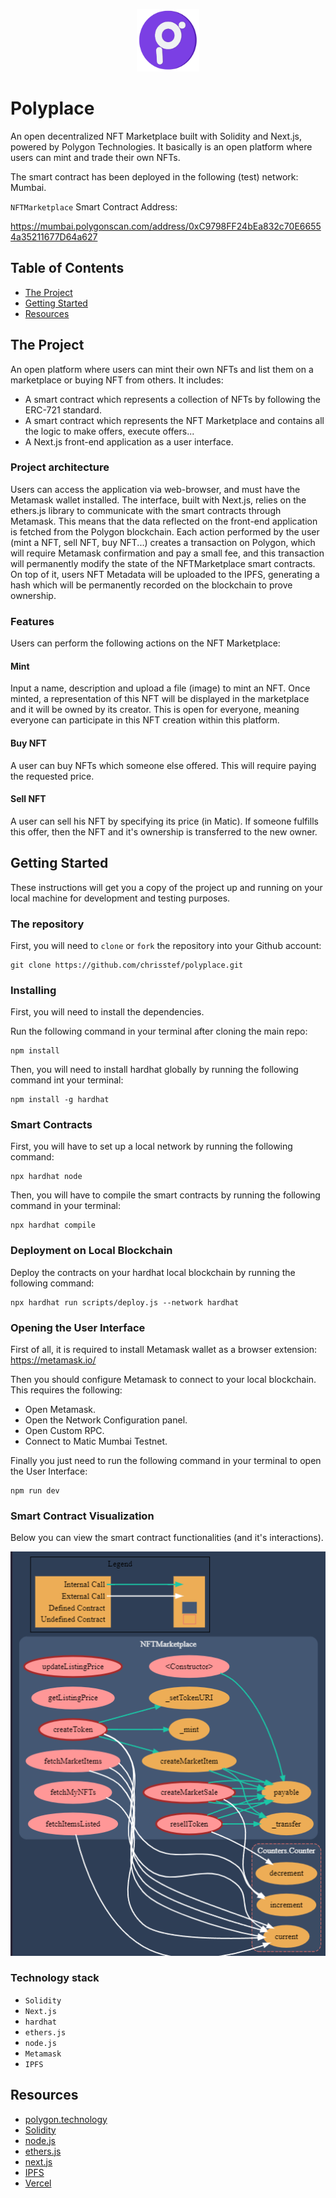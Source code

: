 <p align="center">
<img src="/assets/logo02.png" alt="Alt text logo" title="Logo" width="100px" height="100px">
</p>

# Polyplace

An open decentralized NFT Marketplace built with Solidity and Next.js, powered by Polygon Technologies. It basically is an open platform where users can mint and trade their own NFTs.

The smart contract has been deployed in the following (test) network: Mumbai.

`NFTMarketplace` Smart Contract Address:

https://mumbai.polygonscan.com/address/0xC9798FF24bEa832c70E66554a35211677D64a627

## Table of Contents

- [The Project](#the-project)
- [Getting Started](#getting-started)
- [Resources](#resources)

## The Project

An open platform where users can mint their own NFTs and list them on a marketplace or buying NFT from others. It includes:

- A smart contract which represents a collection of NFTs by following the ERC-721 standard.
- A smart contract which represents the NFT Marketplace and contains all the logic to make offers, execute offers...
- A Next.js front-end application as a user interface.

### Project architecture

Users can access the application via web-browser, and must have the Metamask wallet installed. The interface, built with Next.js, relies on the ethers.js library to communicate with the smart contracts through Metamask. This means that the data reflected on the front-end application is fetched from the Polygon blockchain. Each action performed by the user (mint a NFT, sell NFT, buy NFT...) creates a transaction on Polygon, which will require Metamask confirmation and pay a small fee, and this transaction will permanently modify the state of the NFTMarketplace smart contracts. On top of it, users NFT Metadata will be uploaded to the IPFS, generating a hash which will be permanently recorded on the blockchain to prove ownership.

### Features

Users can perform the following actions on the NFT Marketplace:

#### Mint

Input a name, description and upload a file (image) to mint an NFT. Once minted, a representation of this NFT will be displayed in the marketplace and it will be owned by its creator. This is open for everyone, meaning everyone can participate in this NFT creation within this platform. 

#### Buy NFT

A user can buy NFTs which someone else offered. This will require paying the requested price.

#### Sell NFT

A user can sell his NFT by specifying its price (in Matic). If someone fulfills this offer, then the NFT and it's ownership is transferred to the new owner. 


## Getting Started

These instructions will get you a copy of the project up and running on your local machine for development and testing purposes.

### The repository

First, you will need to `clone` or `fork` the repository into your Github account:

```
git clone https://github.com/chrisstef/polyplace.git
```

### Installing

First, you will need to install the dependencies.

Run the following command in your terminal after cloning the main repo:

```
npm install
```

Then, you will need to install hardhat globally by running the following command int your terminal:

```
npm install -g hardhat
```

### Smart Contracts

First, you will have to set up a local network by running the following command:

```
npx hardhat node
```

Then, you will have to compile the smart contracts by running the following command in your terminal:

```
npx hardhat compile
```

### Deployment on Local Blockchain

Deploy the contracts on your hardhat local blockchain by running the following command:

```
npx hardhat run scripts/deploy.js --network hardhat
```

### Opening the User Interface

First of all, it is required to install Metamask wallet as a browser extension: https://metamask.io/

Then you should configure Metamask to connect to your local blockchain. This requires the following:
- Open Metamask.
- Open the Network Configuration panel.
- Open Custom RPC.
- Connect to Matic Mumbai Testnet.

Finally you just need to run the following command in your terminal to open the User Interface:

```
npm run dev
```

### Smart Contract Visualization

Below you can view the smart contract functionalities (and it's interactions).

<p align="center">
<img src="/assets/NftViz.png" alt="SCV" title="Smart Contract Visualization">
</p>


### Technology stack

- `Solidity`
- `Next.js`
- `hardhat`
- `ethers.js`
- `node.js`
- `Metamask`
- `IPFS`


## Resources

- [polygon.technology](https://polygon.technology/)
- [Solidity](https://docs.soliditylang.org/en/v0.8.15/)
- [node.js](https://nodejs.org/)
- [ethers.js](https://docs.ethers.io/v5/)
- [next.js](https://nextjs.org/)
- [IPFS](https://ipfs.io/)
- [Vercel](https://vercel.com/new?utm_medium=default-template&filter=next.js&utm_source=create-next-app&utm_campaign=create-next-app-readme)

